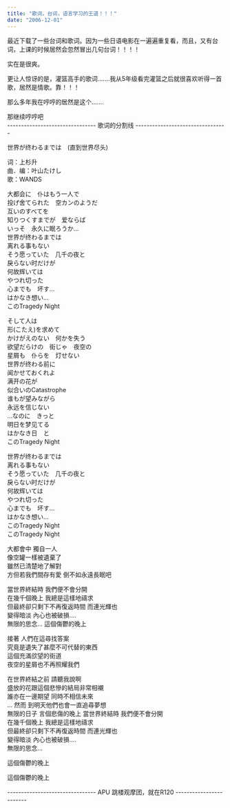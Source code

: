 ```yaml
---
title: "歌词，台词，语言学习的王道！！！"
date: "2006-12-01"
---
```


最近下载了一些台词和歌词。因为一些日语电影在一遍遍重复看，而且，又有台词，上课的时候居然会忽然冒出几句台词！！！！  
  
实在是很爽。  
  
更让人惊讶的是，灌篮高手的歌词.......我从5年级看完灌篮之后就很喜欢听得一首歌，居然是情歌。靠！！！  
  
那么多年我在哼哼的居然是这个.......  
  
那继续哼哼吧  
\-------------------------------- 歌词的分割线 --------------------------------- 
  
世界が终わるまでは　(直到世界尽头)  
  
  
词：上杉升　  
曲．编：叶山たけし  
歌：WANDS  
  
大都会に　仆はもう一人で  
投げ舍てられた　空カンのようだ  
互いのすべてを  
知りつくすまでが　爱ならば  
いっそ　永久に眠ろうか…  
世界が终わるまでは  
离れる事もない  
そう愿っていた　几千の夜と  
戾らない时だけが  
何故辉いては  
やつれ切った  
心までも　坏す…  
はかなき想い…  
このTragedy Night  
  
そして人は  
形(こたえ)を求めて  
かけがえのない　何かを失う  
欲望だらけの　街じゃ　夜空の  
星屑も　仆らを　灯せない  
世界が终わる前に  
闻かせておくれよ  
满开の花が  
似合いのCatastrophe  
谁もが望みながら  
永远を信じない  
…なのに　きっと  
明日を梦见てる  
はかなき日　と  
このTragedy Night  
  
世界が终わるまでは  
离れる事もない  
そう愿っていた　几千の夜と  
戾らない时だけが  
何故辉いては  
やつれ切った  
心までも　坏す…  
はかなき想い…  
このTragedy Night  
このTragedy Night  
  
大都會中 獨自一人  
像空罐一樣被遺棄了  
雖然已清楚地了解對  
方但若我們間存有愛 倒不如永遠長眠吧  
  
當世界終結時 我們便不會分開  
在幾千個晚上 我總是這樣地禱求  
但最終卻只剩下不再復返時間 而連光輝也  
變得暗淡 內心也被破損....  
無限的思念... 這個傷鬱的晚上  
  
接著 人們在這尋找答案  
究竟是遺失了甚麼不可代替的東西  
這個充滿欱望的街道  
夜空的星屑也不再照耀我們  
  
在世界終結之前 請聽我說啊  
盛放的花跟這個悲慘的結局非常相襯  
誰亦在一邊期望 同時不相信未來  
... 然而 到明天他們也會一直追尋夢想  
無限的日子 言個悲傷的晚上 當世界終結時 我們便不會分開  
在幾千個晚上 我總是這樣地禱求  
但最終卻只剩下不再復返時間 而連光輝也  
變得暗淡 內心也被破損....  
無限的思念...  
  
這個傷鬱的晚上  
  
這個傷鬱的晚上  
  
\-------------------------------- APU 跳楼观摩团，就在R120 ------------------------
